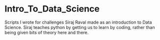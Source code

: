 # Intro_To_Data_Science
Scripts I wrote for challenges Siraj Raval made as an introduction to Data Science. Siraj teaches python by getting us to learn by coding, rather than being given bits of theory here and there. 
